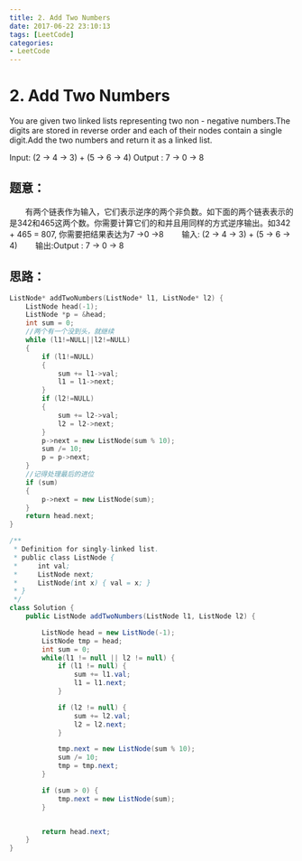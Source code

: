 ```yaml
---
title: 2. Add Two Numbers
date: 2017-06-22 23:10:13
tags: [LeetCode]
categories:
- LeetCode
---
```


# 2. Add Two Numbers

You are given two linked lists representing two non - negative numbers.The digits are stored in reverse order and each of their nodes contain a single digit.Add the two numbers and return it as a linked list.

Input: (2 -> 4 -> 3) + (5 -> 6 -> 4)
Output : 7 -> 0 -> 8

<!-- more -->

## 题意：

　　有两个链表作为输入，它们表示逆序的两个非负数。如下面的两个链表表示的是342和465这两个数。你需要计算它们的和并且用同样的方式逆序输出。如342 + 465 = 807, 你需要把结果表达为7 ->0 ->8
　　输入: (2 -> 4 -> 3) + (5 -> 6 -> 4)
　　输出:Output : 7 -> 0 -> 8



## 思路：

``` c++
ListNode* addTwoNumbers(ListNode* l1, ListNode* l2) {
	ListNode head(-1);
	ListNode *p = &head;
	int sum = 0;
    //两个有一个没到头，就继续
	while (l1!=NULL||l2!=NULL)
	{
		if (l1!=NULL)
		{
			sum += l1->val;
			l1 = l1->next;
		}
		if (l2!=NULL)
		{
			sum += l2->val;
			l2 = l2->next;
		}
		p->next = new ListNode(sum % 10);
		sum /= 10;
		p = p->next;
	}
    //记得处理最后的进位
	if (sum)
	{
		p->next = new ListNode(sum);
	}
	return head.next;
}
```

``` java
/**
 * Definition for singly-linked list.
 * public class ListNode {
 *     int val;
 *     ListNode next;
 *     ListNode(int x) { val = x; }
 * }
 */
class Solution {
    public ListNode addTwoNumbers(ListNode l1, ListNode l2) {

        ListNode head = new ListNode(-1);
        ListNode tmp = head;
        int sum = 0;
        while(l1 != null || l2 != null) {
            if (l1 != null) {
                sum += l1.val;
                l1 = l1.next;
            }

            if (l2 != null) {
                sum += l2.val;
                l2 = l2.next;
            }

            tmp.next = new ListNode(sum % 10);
            sum /= 10;
            tmp = tmp.next;
        }

        if (sum > 0) {
            tmp.next = new ListNode(sum);
        }


        return head.next;
    }
}
```
